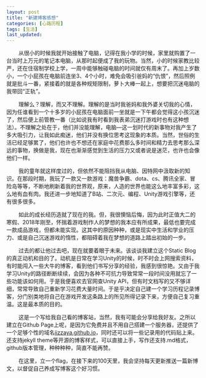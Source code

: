 ```yaml
---
layout: post
title: "新建博客感想"
categories: [心路历程]
tags: [生活]
last_updated:
---
```


&nbsp;&nbsp;&nbsp;&nbsp;&nbsp;&nbsp;&nbsp;&nbsp;从很小的时候我就开始接触了电脑，记得在我小学的时候，家里就购置了一台当时上万元的笔记本电脑，从那时起便成了我的玩物。当然，小的时候家教比较严，还在住宿制学校上学，一周中能够触碰电脑的时间就仅有周末了。再加上岁数小，一个小屁孩在电脑前连坐3、4个小时，难免会吸引爸妈的“仇恨”，然后照例就是批斗一番，紧接着的就是各种规矩限制，萝卜大棒一起上，想要把沉迷电脑的我带回“正轨”。

&nbsp;&nbsp;&nbsp;&nbsp;&nbsp;&nbsp;&nbsp;&nbsp;理解么？理解，而又不理解。理解的是当时我爸妈和我外婆关切我的心情，因为任谁看到一个十多岁的小屁孩在电脑面前一坐就是一下午都会觉得这小孩沉迷了，然后便上前管教一番（比如说我有时看到我表弟沉迷打游戏时也有这种想法）。不理解之处在于，他们并没能理解，电脑—这一划时代的新事物对我产生了多大吸引力，让我如此痴迷，他们并没有换位思考这现象的本质。当然，世俗的生活已经足够累了，他们也许也不想还在家庭中花费那么多时间和精力去思考那么深远的事物，换做是我，现在也渐渐感觉到生活的压力又或者说是迷茫，也许也会像他们一样。

&nbsp;&nbsp;&nbsp;&nbsp;&nbsp;&nbsp;&nbsp;&nbsp;我的童年就这样度过的，但依然不能阻挡我从电脑、因特网中汲取新的知识。在那段时期，我玩了一款又一款游戏：魔兽争霸、dota、cs、腾讯全家、冒险岛等等，不断地刷新着我的世界观，原来，人造的世界也能这么地丰富多彩，这么地有血有肉。我还进一步地知道了B站、二次元、编程、Unity游戏引擎等，还有很多很多。

&nbsp;&nbsp;&nbsp;&nbsp;&nbsp;&nbsp;&nbsp;&nbsp;如此的成长经历造就了现在的我。但，我很懊恼后悔，因为此时正值大二的寒假、2018年刚至，怀揣着游戏制作人的梦想的我本应有所成果，最低也要完成一款成品游戏，但都未能实现。这其中的原因种种，或是现实中生活和学业的压力、或是自己沉迷游戏的惰性，都阻碍着我在梦想的道路上踏出初始的一步。

&nbsp;&nbsp;&nbsp;&nbsp;&nbsp;&nbsp;&nbsp;&nbsp;过去的都让他过去吧，现在就要着眼于未来。该谈谈我建立这个Static Blog的真正动机和目的了。动机是日常在学习Unity的时候，时不时会上网搜索资料，有时能闯入一些大牛的博客，看到他们书写分享的经验，我感到很惊艳。又由于我学习Unity的路径断断续续，会因为各种不可抗力导致常常一段时间没用就忘了一些功能该如何用。于是我便喜欢去官网查Unity API，但有时文档写的又不够详细，常常导致自己重新学习花费大量时间。于是乎决定自己建一个学习历程记录博客，分门别类地将自己在游戏开发这条路上的所见所得记录下来，方便自己复习重温。这是最本质的目的。

&nbsp;&nbsp;&nbsp;&nbsp;&nbsp;&nbsp;&nbsp;&nbsp;这是一个写给我自己看的博客站，当然，我有可能会分享给我好友。之所以建立在Github Page上呢，是因为它免费并且不用自己搭建一个服务器，还提供了一个足够个性的域名[iizzaya.github.io](https://iizzaya.github.io)，同时还可以将一些记录用的代码贴上来。还支持jekyll theme等开源的博客样式，可以直接上手，写作还支持.md格式，github版本管理，种种种种，简直不能再赞。

&nbsp;&nbsp;&nbsp;&nbsp;&nbsp;&nbsp;&nbsp;&nbsp;在这里，立一个flag，在接下来的100天里，我会坚持每天更新推送一篇新博文，以督促自己养成写博客这个好习惯。